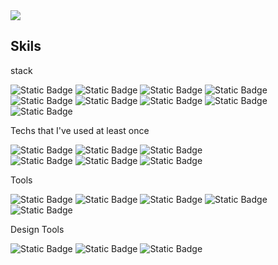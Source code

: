 <img src="https://capsule-render.vercel.app/api?type=waving&height=200&text=Mihye&fontAlign=74&fontAlignY=40&color=gradient" />

## Skils

stack  

<img style="display:inline-block;" alt="Static Badge" src="https://img.shields.io/badge/HTML5-E34F26?logo=HTML5&logoColor=white"> <img style="display:inline-block;" alt="Static Badge" src="https://img.shields.io/badge/CSS3-1572B6?logo=CSS3&logoColor=white"> <img style="display:inline-block;"  alt="Static Badge" src="https://img.shields.io/badge/JAVASCRIPT-F7DF1E?logo=JAVASCRIPT&logoColor=white"> <img style="display:inline-block;" alt="Static Badge" src="https://img.shields.io/badge/TYPESCRIPT-3178C6?logo=TYPESCRIPT&logoColor=white"><br /> <img style="display:inline-block;" alt="Static Badge" src="https://img.shields.io/badge/React-61DAFB?logo=React&logoColor=white"> <img style="display:inline-block;" alt="Static Badge" src="https://img.shields.io/badge/React%20Router-CA4245?logo=React%20Router&logoColor=white"> <img style="display:inline-block;" alt="Static Badge" src="https://img.shields.io/badge/Redux-764ABC?logo=Redux&logoColor=white"> <img alt="Static Badge" src="https://img.shields.io/badge/Vue.js-4FC08D?logo=Vue.js&logoColor=white"> <img alt="Static Badge" src="https://img.shields.io/badge/Nuxt.js-00DC82?logo=Nuxt.js&logoColor=white">



Techs that I've used at least once <br/>

<img style="display:inline-block;" alt="Static Badge" src="https://img.shields.io/badge/AXIOS-764ABC?logoColor=white"> <img style="display:inline-block;" alt="Static Badge" src="https://img.shields.io/badge/Styled%20Components-DB7093?logo=Styled%20Components&logoColor=white"> <img style="display:inline-block;" alt="Static Badge" src="https://img.shields.io/badge/Sass-CC6699?logo=Sass&logoColor=white"><br /> <img style="display:inline-block;" alt="Static Badge" src="https://img.shields.io/badge/FireBase-FFCA28?logo=FireBase&logoColor=white"> <img style="display:inline-block;" alt="Static Badge" src="https://img.shields.io/badge/Amazon%20AWS-232F3E?logo=Amazon%20AWS&logoColor=white"> <img style="display:inline-block;" alt="Static Badge" src="https://img.shields.io/badge/Mongoose-F04D35?logo=Mongoose&logoColor=white">
 
Tools 

<img style="display:inline-block;" alt="Static Badge" src="https://img.shields.io/badge/Git-F05032?logo=Git&logoColor=white"> <img style="display:inline-block;" alt="Static Badge" src="https://img.shields.io/badge/GitHub-181717?logo=GitHub&logoColor=white"> <img style="display:inline-block;" alt="Static Badge" src="https://img.shields.io/badge/GitLab-FC6D26?logo=GitLab&logoColor=white"> <img style="display:inline-block;" alt="Static Badge" src="https://img.shields.io/badge/Jira-0052CC?logo=Jira&logoColor=white"> <img style="display:inline-block;" alt="Static Badge" src="https://img.shields.io/badge/Confluence-172B4D?logo=Confluence&logoColor=white">

Design Tools 

<img style="display:inline-block;" alt="Static Badge" src="https://img.shields.io/badge/Adobe%20PhotoShop-31A8FF?logo=Adobe%20PhotoShop&logoColor=white"> <img style="display:inline-block;" alt="Static Badge" src="https://img.shields.io/badge/Adobe%20Illustrator-FF9A00?logo=Adobe%20Illustrator&logoColor=white"> <img style="display:inline-block;" alt="Static Badge" src="https://img.shields.io/badge/Figma-F24E1E?logo=Figma&logoColor=white">

